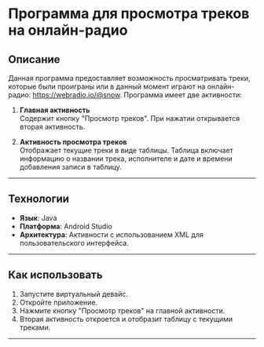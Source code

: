 # Программа для просмотра треков на онлайн-радио

## Описание  
Данная программа предоставляет возможность просматривать треки, которые были проиграны или в данный момент играют на онлайн-радио: https://webradio.io/@snow. Программа имеет две активности:  

1. **Главная активность**  
   Содержит кнопку "Просмотр треков". При нажатии открывается вторая активность.

2. **Активность просмотра треков**  
   Отображает текущие треки в виде таблицы. Таблица включает информацию о названии трека, исполнителе и дате и времени добавления записи в таблицу.

---

## Технологии  
- **Язык**: Java  
- **Платформа**: Android Studio  
- **Архитектура**: Активности с использованием XML для пользовательского интерфейса.

---

## Как использовать
1. Запустите виртуальный девайс.
2. Откройте приложение.  
3. Нажмите кнопку "Просмотр треков" на главной активности.  
4. Вторая активность откроется и отобразит таблицу с текущими треками.  

---

